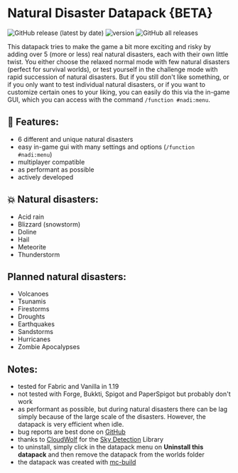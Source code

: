 # Natural Disaster Datapack {BETA}
![GitHub release (latest by date)](https://img.shields.io/github/v/release/2mal3/Natural-Disaster-Datapack?style=flat-square) ![version](https://img.shields.io/badge/Minecraft-1.19-orange?style=flat-square) ![GitHub all releases](https://img.shields.io/github/downloads/2mal3/Natural-Disaster-Datapack/total?style=flat-square)

This datapack tries to make the game a bit more exciting and risky by adding over 5 (more or less) real natural disasters, each with their own little twist.
You either choose the relaxed normal mode with few natural disasters (perfect for survival worlds), or test yourself in the challenge mode with rapid succession of natural disasters.
But if you still don't like something, or if you only want to test individual natural disasters, or if you want to customize certain ones to your liking, you can easily do this via the in-game GUI, which you can access with the command `/function #nadi:menu`.

## 📖 Features:
 - 6 different and unique natural disasters
 - easy in-game gui with many settings and options (`/function #nadi:menu`)
 - multiplayer compatible
 - as performant as possible
 - actively developed

## 💥 Natural disasters:
 - Acid rain
 - Blizzard (snowstorm)
 - Doline
 - Hail
 - Meteorite
 - Thunderstorm

## Planned natural disasters:
 - Volcanoes
 - Tsunamis
 - Firestorms
 - Droughts
 - Earthquakes
 - Sandstorms
 - Hurricanes
 - Zombie Apocalypses

## Notes:
 - tested for Fabric and Vanilla in 1.19
 - not tested with Forge, Bukkti, Spigot and PaperSpigot but probably don't work
 - as performant as possible, but during natural disasters there can be lag simply because of the large scale of the disasters. However, the datapack is very efficient when idle.
 - bug reports are best done on [GitHub](https://github.com/2mal3/Natural-Disaster-Datapack/issues)
 - thanks to [CloudWolf](https://www.youtube.com/c/CloudWolfMinecraft) for the [Sky Detection](https://github.com/CloudWolfYT/Sky-Detection-Datapack) Library
 - to uninstall, simply click in the datapack menu on **Uninstall this datapack** and then remove the datapack from the worlds folder
 - the datapack was created with [mc-build](https://github.com/mc-build/mc-build)
